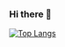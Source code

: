
### Hi there 👋

[![Top Langs](https://github-readme-stats.vercel.app/api/top-langs/?username=dadandfamous&layout=compact)](https://github.com/dadandfamous/github-readme-stats)

<!--
**Dadandfamous/dadandfamous** is a ✨ _special_ ✨ repository because its `README.md` (this file) appears on your GitHub profile.

Here are some ideas to get you started:

- 🔭 I’m currently working on ...
- 🌱 I’m currently learning ...
- 👯 I’m looking to collaborate on ...
- 🤔 I’m looking for help with ...
- 💬 Ask me about ...
- 📫 How to reach me: ...
- 😄 Pronouns: ...
- ⚡ Fun fact: ...
-->

